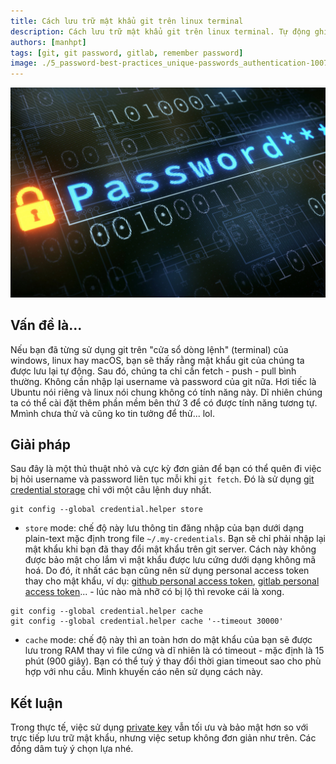 ```yaml
---
title: Cách lưu trữ mật khẩu git trên linux terminal
description: Cách lưu trữ mật khẩu git trên linux terminal. Tự động ghi nhớ mật khẩu git trên Ubuntu và linux. Git Credential Storage. Store và Cache.
authors: [manhpt]
tags: [git, git password, gitlab, remember password]
image: ./5_password-best-practices_unique-passwords_authentication-100768646-large.jpg
---
```


![](./5_password-best-practices_unique-passwords_authentication-100768646-large.jpg)

## Vấn đề là...

Nếu bạn đã từng sử dụng git trên "cửa sổ dòng lệnh" (terminal) của windows, linux hay macOS, bạn sẽ thấy rằng mật khẩu git của chúng ta được lưu lại tự động. Sau đó, chúng ta chỉ cần fetch - push - pull bình thường. Không cần nhập lại username và password của git nữa. Hơi tiếc là Ubuntu nói riêng và linux nói chung không có tính năng này. Dĩ nhiên chúng ta có thể cài đặt thêm phần mềm bên thứ 3 để có được tính năng tương tự. Mmình chưa thử và cũng ko tin tưởng để thử... lol.

## Giải pháp

Sau đây là một thủ thuật nhỏ và cực kỳ đơn giản để bạn có thể quên đi việc bị hỏi username và password liên tục mỗi khi `git fetch`. Đó là sử dụng [git credential storage](https://git-scm.com/book/en/v2/Git-Tools-Credential-Storage) chỉ với một câu lệnh duy nhất.

```shell
git config --global credential.helper store
```

- `store` mode: chế độ này lưu thông tin đăng nhập của bạn dưới dạng plain-text mặc định trong file `~/.my-credentials`. Bạn sẽ chỉ phải nhập lại mật khẩu khi bạn đã thay đổi mật khẩu trên git server. Cách này không được bảo mật cho lắm vì mật khẩu được lưu cứng dưới dạng không mã hoá. Do đó, ít nhất các bạn cũng nên sử dụng personal access token thay cho mật khẩu, ví dụ: [github personal access token](https://github.com/settings/tokens), [gitlab personal access token](https://gitlab.com/profile/personal_access_tokens)... - lúc nào mà nhỡ có bị lộ thì revoke cái là xong.

```shell
git config --global credential.helper cache
git config --global credential.helper cache '--timeout 30000'
```

- `cache` mode: chế độ này thì an toàn hơn do mật khẩu của bạn sẽ được lưu trong RAM thay vì file cứng và dĩ nhiên là có timeout - mặc định là 15 phút (900 giây). Bạn có thể tuỳ ý thay đổi thời gian timeout sao cho phù hợp với nhu cầu. Mình khuyến cáo nên sử dụng cách này.

## Kết luận

Trong thực tế, việc sử dụng [private key](https://help.github.com/en/articles/generating-a-new-ssh-key-and-adding-it-to-the-ssh-agent) vẫn tối ưu và bảo mật hơn so với trực tiếp lưu trữ mật khẩu, nhưng việc setup không đơn giản như trên. Các đồng dâm tuỳ ý chọn lựa nhé.
